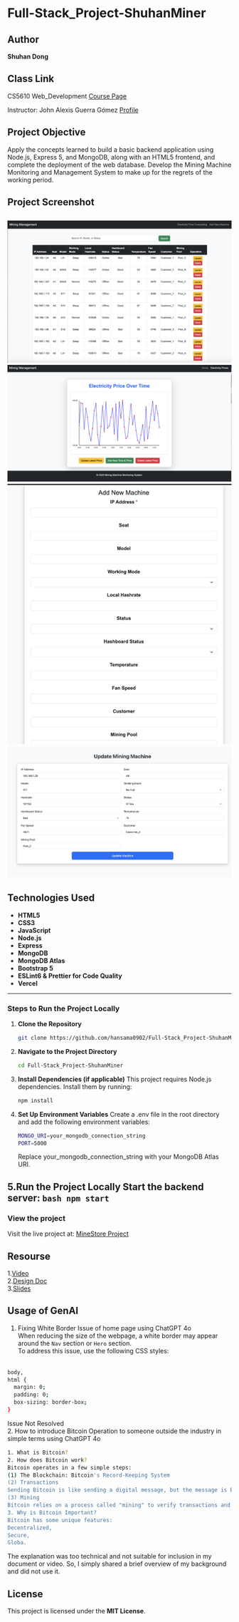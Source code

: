 # Full-Stack_Project-ShuhanMiner

## Author

**Shuhan Dong**

## Class Link

CS5610 Web_Development [Course Page](https://johnguerra.co/classes/webDevelopment_spring_2025/)

Instructor: John Alexis Guerra Gómez [Profile](https://johnguerra.co/)


## Project Objective

Apply the concepts learned to build a basic backend application using Node.js, Express 5, and MongoDB, along with an HTML5 frontend, and complete the deployment of the web database. Develop the Mining Machine Monitoring and Management System to make up for the regrets of the working period.
## Project Screenshot

![Project Screenshot](https://raw.githubusercontent.com/hansama0902/Full-Stack_Project-ShuhanMiner/refs/heads/main/screenshot/screen1.png)
![Project Screenshot](https://raw.githubusercontent.com/hansama0902/Full-Stack_Project-ShuhanMiner/refs/heads/main/screenshot/screen2.png)
![Project Screenshot](https://raw.githubusercontent.com/hansama0902/Full-Stack_Project-ShuhanMiner/refs/heads/main/screenshot/screen3.png)
![Project Screenshot](https://raw.githubusercontent.com/hansama0902/Full-Stack_Project-ShuhanMiner/refs/heads/main/screenshot/screen4.png)
---

## Technologies Used

- **HTML5**
- **CSS3**
- **JavaScript**
- **Node.js**
- **Express**
- **MongoDB**
- **MongoDB Atlas**
- **Bootstrap 5**
- **ESLint6 & Prettier for Code Quality**
- **Vercel**

---

### Steps to Run the Project Locally

1. **Clone the Repository**

   ```bash
   git clone https://github.com/hansama0902/Full-Stack_Project-ShuhanMiner.git
   ```

2. **Navigate to the Project Directory**

   ```bash
   cd Full-Stack_Project-ShuhanMiner
   ```

3. **Install Dependencies (if applicable)**
   This project requires Node.js dependencies. Install them by running:

   ```bash
   npm install
   ```

4. **Set Up Environment Variables**
   Create a .env file in the root directory and add the following environment variables:
   ```bash
   MONGO_URI=your_mongodb_connection_string
   PORT=5000
   ```
   Replace your_mongodb_connection_string with your MongoDB Atlas URI.

5.**Run the Project Locally**
   Start the backend server:
    ```bash
      npm start
      ```
   ---

### View the project

Visit the live project at: [MineStore Project](https://hansama0902.github.io/Web-Developmen_Miner-Store-Homepage_Project1/)

## Resourse

1.[Video](https://youtu.be/-VIRZhJZJcA)  
2.[Design Doc](https://docs.google.com/document/d/1sj8mXe9F7O5z7Av_7abQxXlFllzEUQj8a6i96UcBgH4/edit?usp=sharing)  
3.[Slides](https://docs.google.com/presentation/d/1M8-rw_8FNOXsD08S19G1zejjg_alLBsCtnAvHSIhPYI/edit?usp=sharing)


## Usage of GenAI

1. Fixing White Border Issue of home page using ChatGPT 4o  
   When reducing the size of the webpage, a white border may appear around the `Nav` section or `Hero` section.  
   To address this issue, use the following CSS styles:

```bash

body,
html {
  margin: 0;
  padding: 0;
  box-sizing: border-box;
}
```

Issue Not Resolved  
2. How to introduce Bitcoin Operation to someone outside the industry in simple terms using ChatGPT 4o

```bash
1. What is Bitcoin?
2. How does Bitcoin work?
Bitcoin operates in a few simple steps:
(1) The Blockchain: Bitcoin's Record-Keeping System
(2) Transactions
Sending Bitcoin is like sending a digital message, but the message is Bitcoin.
(3) Mining
Bitcoin relies on a process called "mining" to verify transactions and secure the network.
3. Why is Bitcoin Important?
Bitcoin has some unique features:
Decentralized,
Secure,
Globa.
```

The explanation was too technical and not suitable for inclusion in my document or video. So, I simply shared a brief overview of my background and did not use it.

## License

This project is licensed under the **MIT License**.
